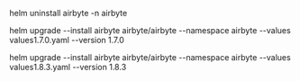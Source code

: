 helm uninstall airbyte -n airbyte

helm upgrade --install airbyte airbyte/airbyte --namespace airbyte --values values1.7.0.yaml --version 1.7.0

helm upgrade --install airbyte airbyte/airbyte --namespace airbyte --values values1.8.3.yaml --version 1.8.3